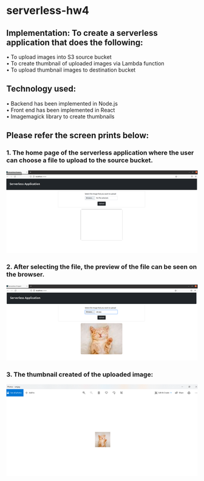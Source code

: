 # serverless-hw4

## Implementation: To create a serverless application that does the following:</br>
•	To upload images into S3 source bucket</br>
•	To create thumbnail of uploaded images via Lambda function</br>
•	To upload thumbnail images to destination bucket</br>

## Technology used: 
•	Backend has been implemented in Node.js</br>
•	Front end has been implemented in React</br>
•	Imagemagick library to create thumbnails</br>

## Please refer the screen prints below:</br>

### 1.	The home page of the serverless application where the user can choose a file to upload to the source bucket.

![Home Page](https://github.com/archana-kamath/serverless-hw4/blob/main/screenshots/home.png?raw=true)

### 2.  After selecting the file, the preview of the file can be seen on the browser.

![Preview](https://github.com/archana-kamath/serverless-hw4/blob/main/screenshots/upload.png?raw=true)

### 3.  The thumbnail created of the uploaded image:

![Upload](https://github.com/archana-kamath/serverless-hw4/blob/main/screenshots/result.png?raw=true)

